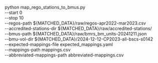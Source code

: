 python map_rego_stations_to_bmus.py                                        \
        --start 0                                                          \
        --stop 10                                                          \
        --regos-path ${MATCHED_DATA}/raw/regos-apr2022-mar2023.csv         \
        --accredited-stations-dir ${MATCHED_DATA}/raw/accredited-stations/ \
        --bmus-path ${MATCHED_DATA}/raw/bmrs_bm_units-20241211.json        \
        --bmu-vol-dir ${MATCHED_DATA}/2024-12-12-CP2023-all-bscs-s0142     \
        --expected-mappings-file expected_mappings.yaml                    \
        --mappings-path mappings.csv                                       \
        --abbreviated-mappings-path abbreviated-mappings.csv
